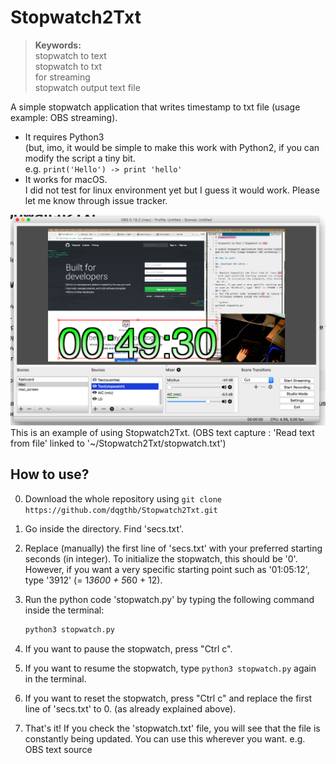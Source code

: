 # Stopwatch2Txt
> **Keywords:**  
> stopwatch to text   
> stopwatch to txt  
> for streaming  
> stopwatch output text file  

A simple stopwatch application that writes timestamp to txt file (usage example: OBS streaming).

- It requires Python3  
(but, imo, it would be simple to make this work with Python2, if you can modify the script a tiny bit.  
e.g. `print('Hello') -> print 'hello'` 
- It works for macOS.  
I did not test for linux environment yet but I guess it would work. Please let me know through issue tracker.

![preview](./previewfiles/preview.png "opt title")
This is an example of using Stopwatch2Txt. (OBS text capture : 'Read text from file' linked to '~/Stopwatch2Txt/stopwatch.txt')

## How to use?

00. Download the whole repository using `git clone https://github.com/dqgthb/Stopwatch2Txt.git`
00. Go inside the directory. Find 'secs.txt'.
1. Replace (manually) the first line of 'secs.txt' with your preferred starting seconds (in integer). To initialize the stopwatch, this should be '0'.  
However, if you want a very specific starting point such as '01:05:12', type '3912' (= 1*3600 + 5*60 + 12).
2. Run the python code 'stopwatch.py' by typing the following command inside the terminal:

    ```python
    python3 stopwatch.py
    ```

00. If you want to pause the stopwatch, press "Ctrl c".
00. If you want to resume the stopwatch, type `python3 stopwatch.py` again in the terminal.
00. If you want to reset the stopwatch, press "Ctrl c" and replace the first line of 'secs.txt' to 0. (as already explained above).
3. That's it! If you check the 'stopwatch.txt' file, you will see that the file is constantly being updated. You can use this wherever you want. e.g. OBS text source


